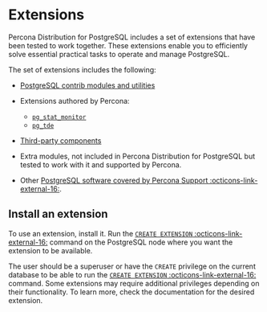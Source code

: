 # Extensions

Percona Distribution for PostgreSQL includes a set of extensions that have been tested to work together. These extensions enable you to efficiently solve essential practical tasks to operate and manage PostgreSQL.

The set of extensions includes the following:

* [PostgreSQL contrib modules and utilities](contrib.md)
* Extensions authored by Percona:
  
    * [`pg_stat_monitor`](pg-stat-monitor.md)
    * [`pg_tde`](#) 

* [Third-party components](third-party.md)
* Extra modules, not included in Percona Distribution for PostgreSQL but tested to work with it and supported by Percona.
* Other [PostgreSQL software covered by Percona Support :octicons-link-external-16:](https://www.percona.com/services/support/support-tiers-postgresql).

## Install an extension

To use an extension, install it. Run the [`CREATE EXTENSION` :octicons-link-external-16:](https://www.postgresql.org/docs/current/static/sql-createextension.html) command on the PostgreSQL node where you want the extension to be available. 

The user should be a superuser or have the `CREATE` privilege on the current database to be able to run the [`CREATE EXTENSION` :octicons-link-external-16:](https://www.postgresql.org/docs/current/static/sql-createextension.html) command. Some extensions may require additional privileges depending on their functionality. To learn more, check the documentation for the desired extension.
